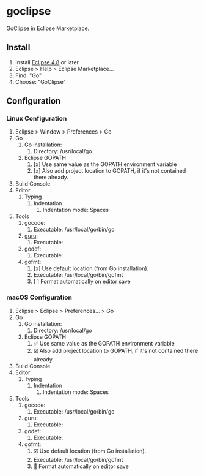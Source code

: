 # goclipse

[GoClipse](https://marketplace.eclipse.org/content/goclipse) in Eclipse Marketplace.

## Install

1. Install [Eclipse 4.8](eclipse-4.8) or later
1. Eclipse > Help > Eclipse Marketplace...
1. Find: "Go"
1. Choose: "GoClipse"

## Configuration

### Linux Configuration

1. Eclipse > Window > Preferences > Go
1. Go
    1. Go installation:
        1. Directory: /usr/local/go
    1. Eclipse GOPATH
        1. [x] Use same value as the GOPATH environment variable
        1. [x] Also add project location to GOPATH, if it's not contained there already.
1. Build Console
1. Editor
    1. Typing
        1. Indentation
            1. Indentation mode: Spaces
1. Tools
    1. gocode:
        1. Executable: /usr/local/go/bin/go
    1. [guru](guru.md):
        1. Executable:
    1. godef:
        1. Executable:
    1. gofmt:
        1. [x] Use default location (from Go installation).
        1. Executable: /usr/local/go/bin/gofmt
        1. [ ] Format automatically on editor save

### macOS Configuration

1. Eclipse > Eclipse > Preferences... > Go
1. Go
    1. Go installation:
        1. Directory: /usr/local/go
    1. Eclipse GOPATH
        1. :white_check_mark: Use same value as the GOPATH environment variable
        1. :ballot_box_with_check: Also add project location to GOPATH, if it's not contained there already.
1. Build Console
1. Editor
    1. Typing
        1. Indentation
            1. Indentation mode: Spaces
1. Tools
    1. gocode:
        1. Executable: /usr/local/go/bin/go
    1. guru:
        1. Executable:
    1. godef:
        1. Executable:
    1. gofmt:
        1. :ballot_box_with_check: Use default location (from Go installation).
        1. Executable: /usr/local/go/bin/gofmt
        1. :black_square_button: Format automatically on editor save